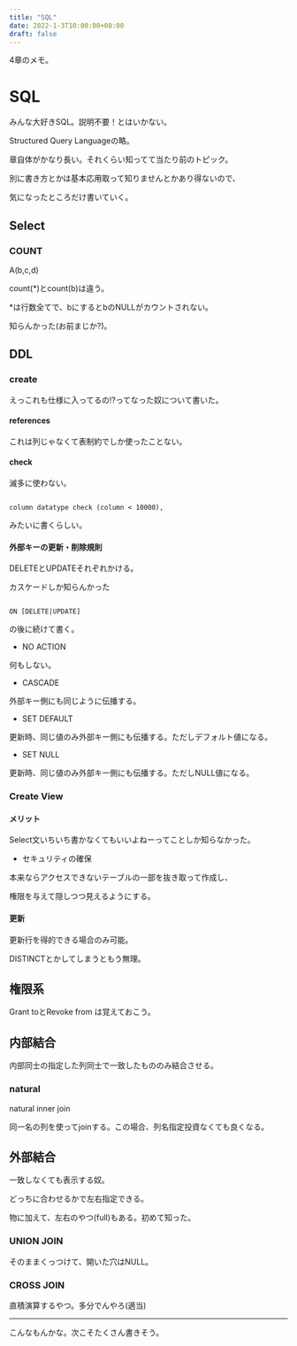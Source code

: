 ```yaml
---
title: "SQL"
date: 2022-1-3T10:00:00+08:00
draft: false
---
```

4章のメモ。



# SQL



みんな大好きSQL。説明不要！とはいかない。



Structured Query Languageの略。



章自体がかなり長い。それくらい知ってて当たり前のトピック。



別に書き方とかは基本応用取って知りませんとかあり得ないので、



気になったところだけ書いていく。



## Select



### COUNT



A(b,c,d)



count(*)とcount(b)は違う。



*は行数全てで、bにするとbのNULLがカウントされない。



知らんかった(お前まじか?)。



## DDL



### create



えっこれも仕様に入ってるの!?ってなった奴について書いた。



#### references



これは列じゃなくて表制約でしか使ったことない。



#### check



滅多に使わない。



```

column datatype check (column < 10000),

```



みたいに書くらしい。



#### 外部キーの更新・削除規則



DELETEとUPDATEそれぞれかける。



カスケードしか知らんかった



```

ON [DELETE|UPDATE]

```



の後に続けて書く。



+ NO ACTION



何もしない。



+ CASCADE



外部キー側にも同じように伝播する。



+ SET DEFAULT



更新時、同じ値のみ外部キー側にも伝播する。ただしデフォルト値になる。



+ SET NULL



更新時、同じ値のみ外部キー側にも伝播する。ただしNULL値になる。



### Create View



#### メリット



Select文いちいち書かなくてもいいよねーってことしか知らなかった。



+ セキュリティの確保



本来ならアクセスできないテーブルの一部を抜き取って作成し、



権限を与えて隠しつつ見えるようにする。



#### 更新



更新行を得的できる場合のみ可能。



DISTINCTとかしてしまうともう無理。



## 権限系



Grant toとRevoke from は覚えておこう。



## 内部結合



内部同士の指定した列同士で一致したもののみ結合させる。



### natural



natural inner join



同一名の列を使ってjoinする。この場合、列名指定投資なくても良くなる。



## 外部結合



一致しなくても表示する奴。



どっちに合わせるかで左右指定できる。



物に加えて、左右のやつ(full)もある。初めて知った。



### UNION JOIN



そのままくっつけて、開いた穴はNULL。



### CROSS JOIN



直積演算するやつ。多分でんやろ(適当)



---



こんなもんかな。次こそたくさん書きそう。

